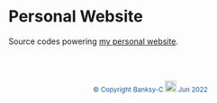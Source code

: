 # Personal Website

Source codes powering [my personal website](https://Banksy-C.github.io/).

<br><br>
<p align="center">
<span style="color:#1d58a6"><sup> &copy; Copyright Banksy-C <img src="https://cdn3.iconfinder.com/data/icons/coffee-11/500/Coffee_brain-512.png" width="20" height="auto" /> Jun 2022 </sup></span>
</p>

